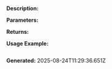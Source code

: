 
## 

**Description:** 

**Parameters:**


**Returns:** 

**Usage Example:**
```typescript

```

**Generated:** 2025-08-24T11:29:36.651Z
